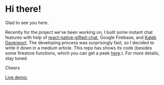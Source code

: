 

<h1>Hi there!</h1> 

Glad to see you here.

Recently for the project we've been working on, I built some instant chat features with help of <a href="https://github.com/FaridSafi/react-native-gifted-chat" target="_blank">react-native-gifted-chat</a>, Google Firebase, and <a href="https://github.com/TheEarlyNerd" target="_blank">Kaleb Davenport</a>. The developing process was surprisingly fast, so I decided to write it down in a medium article. This repo has shows its code (besides some firestore functions, which you can get a peek <a href="https://github.com/SherrieCao/Firestore-Algolia-Functions" target="_blank">here</a>.). For more details, stay tuned. 

Cheers

<a href="https://user-images.githubusercontent.com/52526566/120740866-ea563480-c4a8-11eb-9c80-6864836c3814.mp4" target="_blank">Live demo: </a>
